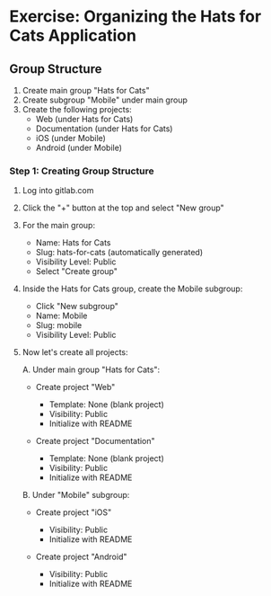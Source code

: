 # Exercise: Organizing the Hats for Cats Application

## Group Structure

1. Create main group "Hats for Cats"
2. Create subgroup "Mobile" under main group
3. Create the following projects:
   - Web (under Hats for Cats)
   - Documentation (under Hats for Cats)
   - iOS (under Mobile)
   - Android (under Mobile)

### Step 1: Creating Group Structure

1. Log into gitlab.com
2. Click the "+" button at the top and select "New group"
3. For the main group:
   - Name: Hats for Cats
   - Slug: hats-for-cats (automatically generated)
   - Visibility Level: Public
   - Select "Create group"

4. Inside the Hats for Cats group, create the Mobile subgroup:
   - Click "New subgroup"
   - Name: Mobile
   - Slug: mobile
   - Visibility Level: Public

5. Now let's create all projects:

   A. Under main group "Hats for Cats":
   - Create project "Web"
     - Template: None (blank project)
     - Visibility: Public
     - Initialize with README

   - Create project "Documentation"
     - Template: None (blank project)
     - Visibility: Public
     - Initialize with README

   B. Under "Mobile" subgroup:
   - Create project "iOS"
     - Visibility: Public
     - Initialize with README

   - Create project "Android"
     - Visibility: Public
     - Initialize with README

